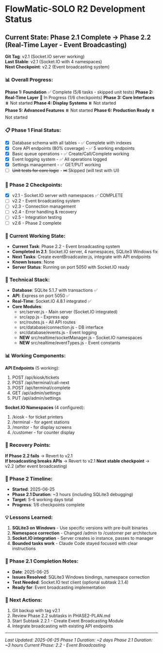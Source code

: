 # FlowMatic-SOLO R2 Development Status

## Current State: Phase 2.1 Complete → Phase 2.2 (Real-Time Layer - Event Broadcasting)
**Git Tag**: v2.1 (Socket.IO server working)  
**Last Stable**: v2.1 (Socket.IO with 4 namespaces)  
**Next Checkpoint**: v2.2 (Event broadcasting system)

### 📊 Overall Progress:
**Phase 1: Foundation** ✅ Complete (5/6 tasks - skipped unit tests)
**Phase 2: Real-Time Layer** 🔄 In Progress (1/6 checkpoints)
**Phase 3: Core Interfaces** ⏸️ Not started
**Phase 4: Display Systems** ⏸️ Not started  
**Phase 5: Advanced Features** ⏸️ Not started
**Phase 6: Production Ready** ⏸️ Not started

### 📋 Phase 1 Final Status:
- [x] Database schema with all tables - ✅ Complete with indexes
- [x] Core API endpoints (80% coverage) - ✅ 5 working endpoints
- [x] Basic queue operations - ✅ Create/Call/Complete working
- [x] Event logging system - ✅ All operations logged
- [x] Settings management - ✅ GET/PUT working
- [ ] ~~Unit tests for core logic~~ - ⏭️ Skipped (will test with UI)

### 🚀 Phase 2 Checkpoints:
- [x] v2.1 - Socket.IO server with namespaces ✅ COMPLETE
- [ ] v2.2 - Event broadcasting system  
- [ ] v2.3 - Connection management
- [ ] v2.4 - Error handling & recovery
- [ ] v2.5 - Integration testing
- [ ] v2.6 - Phase 2 complete

### 🎯 Current Working State:
- **Current Task**: Phase 2.2 - Event broadcasting system
- **Completed in 2.1**: Socket.IO server, 4 namespaces, SQLite3 Windows fix
- **Next Tasks**: Create eventBroadcaster.js, integrate with API endpoints
- **Known Issues**: None
- **Server Status**: Running on port 5050 with Socket.IO ready

### 🔧 Technical Stack:
- **Database**: SQLite 5.1.7 with transactions ✅
- **API**: Express on port 5050 ✅
- **Real-Time**: Socket.IO 4.8.1 integrated ✅
- **Core Modules**:
  - src/server.js - Main server (Socket.IO integrated)
  - src/app.js - Express app  
  - src/routes.js - All API routes
  - src/database/connection.js - DB interface
  - src/database/events.js - Event logging
  - **NEW** src/realtime/socketManager.js - Socket.IO namespaces
  - **NEW** src/realtime/eventTypes.js - Event constants

### 📊 Working Components:
**API Endpoints** (5 working):
1. POST /api/kiosk/tickets
2. POST /api/terminal/call-next
3. POST /api/terminal/complete
4. GET /api/admin/settings
5. PUT /api/admin/settings

**Socket.IO Namespaces** (4 configured):
1. /kiosk - for ticket printers
2. /terminal - for agent stations
3. /monitor - for display screens
4. /customer - for counter display

### 🚨 Recovery Points:
**If Phase 2.2 fails** → Revert to v2.1  
**If broadcasting breaks APIs** → Revert to v2.1
**Next stable checkpoint** → v2.2 (after event broadcasting)

### 📅 Phase 2 Timeline:
- **Started**: 2025-06-25
- **Phase 2.1 Duration**: ~3 hours (including SQLite3 debugging)
- **Target**: 5-6 working days total
- **Progress**: 1/6 checkpoints complete

### 💡 Lessons Learned:
1. **SQLite3 on Windows** - Use specific versions with pre-built binaries
2. **Namespace correction** - Changed /admin to /customer per architecture
3. **Socket.IO integration** - Server creates io instance, passes to manager
4. **Bounded tasks work** - Claude Code stayed focused with clear instructions

### 📝 Phase 2.1 Completion Notes:
- **Date**: 2025-06-25
- **Issues Resolved**: SQLite3 Windows bindings, namespace correction
- **Test Needed**: Socket.IO test client (optional subtask 2.1.4)
- **Ready for**: Event broadcasting implementation

### 🎯 Next Actions:
1. Git backup with tag v2.1
2. Review Phase 2.2 subtasks in PHASE2-PLAN.md
3. Start Subtask 2.2.1 - Create Event Broadcasting Module
4. Integrate broadcasting with existing API endpoints

---
*Last Updated: 2025-06-25*
*Phase 1 Duration: ~2 days*
*Phase 2.1 Duration: ~3 hours*
*Current Phase: 2.2 - Event Broadcasting*